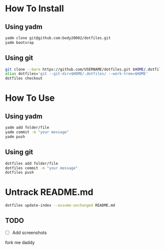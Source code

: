 # How To Install

## Using yadm

```bash
yadm clone git@github.com:body20002/dotfiles.git
yadm bootsrap
```

## Using git

```bash
git clone --bare https://github.com/USERNAME/dotfiles.git $HOME/.dotfiles
alias dotfiles='git --git-dir=$HOME/.dotfiles/ --work-tree=$HOME'
dotfiles checkout
```

# How To Use

## Using yadm

```bash
yadm add folder/file
yadm commit -m "your message"
yadm push
```

## Using git

```bash 
dotfiles add folder/file
dotfiles commit -m "your message"
dotfiles push
```

# Untrack README.md
```bash
dotfiles update-index --assume-unchanged README.md
```


## TODO
- [ ] Add screenshots

fork me daddy
